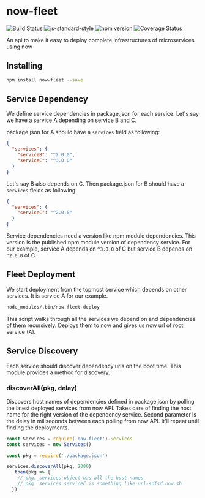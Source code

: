 # now-fleet
<!-- VDOC.badges travis; standard; npm; coveralls -->
<!-- DON'T EDIT THIS SECTION (including comments), INSTEAD RE-RUN `vdoc` TO UPDATE -->
[![Build Status](https://travis-ci.org/vigour-io/now-fleet.svg?branch=master)](https://travis-ci.org/vigour-io/now-fleet)
[![js-standard-style](https://img.shields.io/badge/code%20style-standard-brightgreen.svg)](http://standardjs.com/)
[![npm version](https://badge.fury.io/js/now-fleet.svg)](https://badge.fury.io/js/now-fleet)
[![Coverage Status](https://coveralls.io/repos/github/vigour-io/now-fleet/badge.svg?branch=master)](https://coveralls.io/github/vigour-io/now-fleet?branch=master)
<!-- VDOC END -->

An api to make it easy to deploy complete infrastructures of microservices using now

## Installing

```bash
npm install now-fleet --save
```

## Service Dependency
We define service dependencies in package.json for each service. Let's say we have a service A depending on service B and C.

package.json for A should have a `services` field as following:
```json
{
  "services": {
    "serviceB": "^2.0.0",
    "serviceC": "^3.0.0"
  }
}
```

Let's say B also depends on C. Then package.json for B should have a `services` fields as following:
```json
{
  "services": {
    "serviceC": "^2.0.0"
  }
}
```

Service dependencies need a version like npm module dependencies. This version is the published npm module version of dependency service. For our example, service A depends on `^3.0.0` of C but service B depends on `^2.0.0` of C.

## Fleet Deployment
We start deployment from the topmost service which depends on other services. It is service A for our example.

```bash
node_modules/.bin/now-fleet-deploy
```

This script walks through all the services we depend on and dependencies of them recursively. Deploys them to now and gives us now url of root service (A).

## Service Discovery
Each service should discover dependency urls on the boot time. This module provides a method for discovery.

### discoverAll(pkg, delay)
Discovers host names of dependencies defined in package.json by polling the latest deployed services from now API. Takes care of finding the host name for the right version of the dependency service.
Second parameter is the delay in miliseconds between each polling from now API. It'll repeat until finding the deployments. 

```js
const Services = require('now-fleet').Services
const services = new Services()

const pkg = require('./package.json')

services.discoverAll(pkg, 2000)
  .then(pkg => {
    // pkg._services object has all the host names
    // pkg._services.serviceC is something like url-sdfsd.now.sh
  })
```
